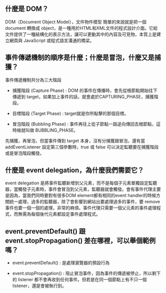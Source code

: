 ## 什麼是 DOM？

DOM（Document Object Model），文件物件模型
簡單的來說就是把一個 document 轉換成 object，是一種用於HTML和XML文件的程式設計介面。它給文件提供了一種結構化的表示方法，讓可以更動其中的內容及可見物，本質上是建立網頁與 JavaScript 或程式語言溝通的橋梁。

## 事件傳遞機制的順序是什麼；什麼是冒泡，什麼又是捕獲？

事件傳遞機制共分為三大階段
- 捕獲階段 (Capture Phase) : DOM 的事件在傳播時，會先從根節點開始往下傳遞到 target，如果加上事件的話，就會處於CAPTURING_PHASE，捕獲階段。

- 目標階段 (Target Phase) : target就是你所點擊的那個目標。
- 冒泡階段 (Bubbling Phase) : 事件再往上從子節點一路逆向傳回去根節點，這時候就叫做 BUBBLING_PHASE。

先捕獲，再冒泡，但當事件傳到 target 本身，沒有分捕獲跟冒泡，還有當 addEventListener 設定第三個參數時，true 或 false 可以決定監聽要在捕獲階段或是冒泡階段觸發。


## 什麼是 event delegation，為什麼我們需要它？

event delegation 是將事件監聽新增到父元素，而不是每個子元素單獨設定監聽器，當觸發子元素時，事件會冒泡到父元素，監聽器就會觸發。會有事件代理主要是因為，當我們同時要對有很多DOM element都有相同的event handler的時候方關統一處理，過多的監聽器，除了會影響到網站出要處理過多的事件，要 remove 事件也要一個一個的處理，非常的麻煩。事件代理只需要一個父元素的事件處理程式，而無需為每個後代元素都設定事件處理程式。


## event.preventDefault() 跟 event.stopPropagation() 差在哪裡，可以舉個範例嗎？

- event.preventDefault() : 是處理瀏覽器的預設行為

- event.stopPropagation() : 阻止冒泡事件，因為事件的傳遞被停止，所以剩下的 listener 都不會再收到任何事件。但若是在同一個節點上有不只一個 listener，還是會被執行到。

